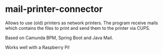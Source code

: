 # mail-printer-connector

Allows to use (old) printers as network printers. The program receive mails which contains the files to print and send them to the printer via CUPS.  

Based on Camunda BPM, Spring Boot and Java Mail.

Works well with a Raspberry Pi!
